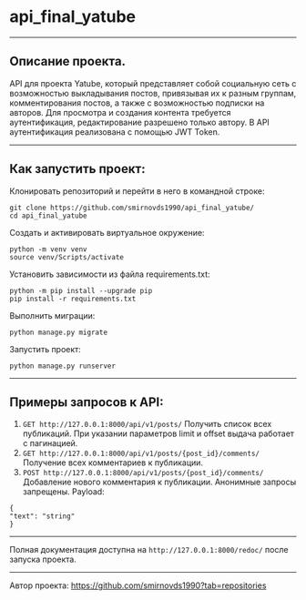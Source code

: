 # api_final_yatube
* * *
## Описание проекта.
API для проекта Yatube, который представляет собой социальную сеть с возможностью выкладывания постов, привязывая их к разным группам, комментирования постов, а также с возможностью подписки на авторов. Для просмотра и создания контента требуется аутентификация, редактирование разрешено только автору. В API аутентификация реализована с помощью JWT Token.
* * *
## Как запустить проект:
Клонировать репозиторий и перейти в него в командной строке:
```
git clone https://github.com/smirnovds1990/api_final_yatube/
cd api_final_yatube
```
Cоздать и активировать виртуальное окружение:
```
python -m venv venv
source venv/Scripts/activate
```
Установить зависимости из файла requirements.txt:
```
python -m pip install --upgrade pip
pip install -r requirements.txt
```
Выполнить миграции:
```
python manage.py migrate
```
Запустить проект:
```
python manage.py runserver
```
* * *
## Примеры запросов к API:
1. `GET http://127.0.0.1:8000/api/v1/posts/`
Получить список всех публикаций. При указании параметров limit и offset выдача работает с пагинацией.
2. `GET http://127.0.0.1:8000/api/v1/posts/{post_id}/comments/`
Получение всех комментариев к публикации.
3. `POST http://127.0.0.1:8000/api/v1/posts/{post_id}/comments/`
Добавление нового комментария к публикации. Анонимные запросы запрещены.
Payload:
```
{
"text": "string"
}
```
* * *
Полная документация доступна на `http://127.0.0.1:8000/redoc/` после запуска проекта.
* * *
Автор проекта: https://github.com/smirnovds1990?tab=repositories